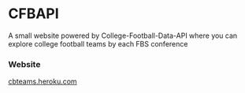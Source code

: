 # CFBAPI

A small website powered by College-Football-Data-API where you can explore college football teams by each FBS conference

### Website

[cbteams.heroku.com](https://cfbteams.herokuapp.com/)
